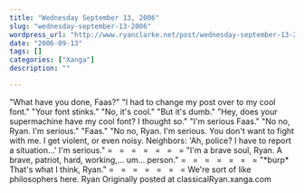 ```yaml
---
title: "Wednesday September 13, 2006"
slug: "wednesday-september-13-2006"
wordpress_url: "http://www.ryanclarke.net/post/wednesday-september-13-2006/"
date: "2006-09-13"
tags: []
categories: ["Xanga"]
description: ""

---
```


"What have you done, Faas?"
"I had to change my post over to my cool font."
"Your font stinks."
"No, it's cool."
"But it's dumb."
"Hey, does your supermachine have my cool font? I thought so."
"I'm serious Faas."
"No no, Ryan. I'm serious."
"Faas."
"No no, Ryan. I'm serious. You don't want to fight with me. I get violent, or even noisy. Neighbors: 'Ah, police? I have to report a situation...' I'm serious."
=   =   =   =   =   =   =
"I'm a brave soul, Ryan. A brave, patriot, hard, working,... um... person."
=   =   =   =   =   =   =
"\*burp\* That's what I think, Ryan."
=   =   =   =   =   =   =
We're sort of like philosophers here.
Ryan
Originally posted at classicalRyan.xanga.com
